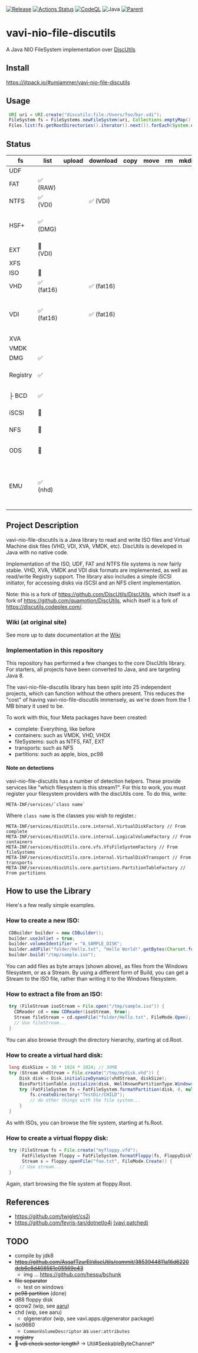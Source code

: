 [![Release](https://jitpack.io/v/umjammer/vavi-nio-file-discutils.svg)](https://jitpack.io/#umjammer/vavi-nio-file-discutils)
[![Actions Status](https://github.com/umjammer/vavi-nio-file-discutils/workflows/Java%20CI/badge.svg)](https://github.com/umjammer/vavi-nio-file-discutils/actions)
[![CodeQL](https://github.com/umjammer/vavi-nio-file-discutils/actions/workflows/codeql-analysis.yml/badge.svg)](https://github.com/umjammer/vavi-nio-file-discutils/actions/workflows/codeql-analysis.yml)
![Java](https://img.shields.io/badge/Java-8-b07219)
[![Parent](https://img.shields.io/badge/Parent-vavi--apps--fuse-pink)](https://github.com/umjammer/vavi-apps-fuse)

# vavi-nio-file-discutils

A Java NIO FileSystem implementation over [DiscUtils](https://github.com/DiscUtils/DiscUtils)

## Install

https://jitpack.io/#umjammer/vavi-nio-file-discutils

## Usage

```Java
 URI uri = URI.create("discutils:file:/Users/foo/bar.vdi");
 FileSystem fs = FileSystems.newFileSystem(uri, Collections.emptyMap());
 Files.list(fs.getRootDirectories().iterator().next()).forEach(System.err::println);
```

## Status

| fs       | list     | upload | download | copy | move | rm | mkdir | cache | watch | create | comment                                                                                                                                  |
|----------|----------|--------|----------|------|------|----|-------|-------|-------|--------|------------------------------------------------------------------------------------------------------------------------------------------|
| UDF      |          |        |          |      |      |    |       |       |       |        |                                                                                                                                          |
| FAT      | ✅ (RAW)  |      |          |      |      |    |       |       |       |        |                                                                                                                                          |         |
| NTFS     | ✅ (VDI)  |      | ✅ (VDI) |      |      |    |       |       |       |        |                                                                                                                                          |
| HSF+     | ✅ (DMG)  |      |          |      |      |    |       |       |       |        | 🚫 (ISO) same error on original                                                                                                          |
| EXT      | 🚧 (VDI) |      |          |      |      |    |       |       |       |        |                                                                                                                                          |
| XFS      |          |        |          |      |      |    |       |       |       |        |                                                                                                                                          |
| ISO      | 🚧       |        |          |      |      |    |       |       |       | ✅     |                                                                                                                                          |
| VHD      | ✅ (fat16) |        | ✅ (fat16) |      |      |    |       |       |       |        | ~~🐛 subdir w/ fuse~~                                                                                                                 |
| VDI      | ✅ (fat16) |        | ✅ (fat16) |      |      |    |       |       |       |        | ~~🐛 copy bytes slip out of place? w/ fuse~~                                                                                          |
| XVA      |          |        |          |      |      |    |       |       |       |        |                                                                                                                                          |
| VMDK     |          |        |          |      |      |    |       |       |       |        |                                                                                                                                          |
| DMG      | ✅        |        |          |      |      |    |       |       |       |        |                                                                                                                                          |
| Registry | ✅        |        |          |      |      |    |       |       |       |        | Windows 10's registry                                                                                                                    |
| ├ BCD    | ✅        |        |          |      |      |    |       |       |       |        | Windows XP's bcd                                                                                                                         |
| iSCSI    | 🚫       |        |          |      |      |    |       |       |       |        | server [jscsi](https://github.com/sebastiangraf/jSCSI)                                                                                   |
| NFS      | 🚫       |        |          |      |      |    |       |       |       |        | server [nfs4j](https://github.com/dcache/nfs4j)                                                                                          |
| ODS      | 🚫       |        |          |      |      |    |       |       |       |        | server [vavi-net-ods](https://github.com/umjammer/vavi-net-ods)                                                                          |
| EMU      | ✅ (nhd)  |        |          |      |      |    |       |       |       |        | [vavi-nio-file-emu](https://github.com/umjammer/vavi-nio-file-emu) [vavi-nio-file-fat](https://github.com/umjammer/vavi-nio-file-Fat) |

## Project Description

vavi-nio-file-discutils is a Java library to read and write ISO files and Virtual Machine disk files (VHD, VDI, XVA, VMDK, etc). DiscUtils is developed in Java with no native code.

Implementation of the ISO, UDF, FAT and NTFS file systems is now fairly stable. VHD, XVA, VMDK and VDI disk formats are implemented, as well as read/write Registry support. The library also includes a simple iSCSI initiator, for accessing disks via iSCSI and an NFS client implementation.

Note: this is a fork of https://github.com/DiscUtils/DiscUtils, which itself is a fork of https://github.com/quamotion/DiscUtils, which itself is a fork of https://discutils.codeplex.com/. 

### Wiki (at original site)

See more up to date documentation at the [Wiki](https://github.com/DiscUtils/DiscUtils/wiki)

### Implementation in this repository

This repository has performed a few changes to the core DiscUtils library. For starters, all projects have been converted to Java, and are targeting Java 8.

The vavi-nio-file-discutils library has been split into 25 independent projects, which can function without the others present. This reduces the "cost" of having vavi-nio-file-discutils immensely, as we're down from the 1 MB binary it used to be. 

To work with this, four Meta packages have been created:

* complete: Everything, like before
* containers: such as VMDK, VHD, VHDX
* fileSystems: such as NTFS, FAT, EXT
* transports: such as NFS
* partitions: such as apple, bios, pc98

#### Note on detections

vavi-nio-file-discutils has a number of detection helpers. These provide services like "which filesystem is this stream?".
For this to work, you must register your filesystem providers with the discUtils core. To do this, write:

    META-INF/services/`class name`

Where `class name` is the classes you wish to register.:

    META-INF/services/discUtils.core.internal.VirtualDiskFactory // From complete
    META-INF/services/discUtils.core.internal.LogicalVolumeFactory // From containers
    META-INF/services/discUtils.core.vfs.VfsFileSystemFactory // From fileSystems
    META-INF/services/discUtils.core.internal.VirtualDiskTransport // From transports
    META-INF/services/discUtils.core.partitions.PartitionTableFactory // From partitions

## How to use the Library

Here's a few really simple examples.

### How to create a new ISO:

```Java
 CDBuilder builder = new CDBuilder();
 builder.useJoliet = true;
 builder.volumeIdentifier = "A_SAMPLE_DISK";
 builder.addFile("folder/Hello.txt", "Hello World!".getBytes(Charset.forName("ASCII")));
 builder.build("/tmp/sample.iso");
```

You can add files as byte arrays (shown above), as files from the Windows filesystem, or as a Stream. By using a different form of Build, you can get a Stream to the ISO file, rather than writing it to the Windows filesystem.


### How to extract a file from an ISO:

```Java
 try (FileStream isoStream = File.open("/tmp/sample.iso")) {
   CDReader cd = new CDReader(isoStream, true);
   Stream fileStream = cd.openFile("folder/Hello.txt", FileMode.Open);
   // Use fileStream...
 }
```

You can also browse through the directory hierarchy, starting at cd.Root.

### How to create a virtual hard disk:

```Java
 long diskSize = 30 * 1024 * 1024; // 30MB
 try (Stream vhdStream = File.create("/tmp/mydisk.vhd")) {
     Disk disk = Disk.initializeDynamic(vhdStream, diskSize);
     BiosPartitionTable.initialize(disk, WellKnownPartitionType.WindowsFat);
     try (FatFileSystem fs = FatFileSystem.formatPartition(disk, 0, null)) {
         fs.createDirectory("TestDir/CHILD");
         // do other things with the file system...
     }
 }
```

As with ISOs, you can browse the file system, starting at fs.Root.


### How to create a virtual floppy disk:

```Java
 try (FileStream fs = File.create("myfloppy.vfd");
      FatFileSystem floppy = FatFileSystem.formatFloppy(fs, FloppyDiskType.HighDensity, "MY FLOPPY  ");
      Stream s = floppy.openFile("foo.txt", FileMode.Create)) {
     // Use stream...
 }
```

Again, start browsing the file system at floppy.Root.

## References

 * https://github.com/twiglet/cs2j
 * https://github.com/feyris-tan/dotnetIo4j [(vavi patched)](https://github.com/umjammer/dotnet4j)

## TODO

 * compile by jdk8
 * ~~https://github.com/AssafTzurEl/discUtils/commit/3853944811a16d6220dcb6e8d408561e05569e43~~
   * img ... https://github.com/hessu/bchunk
 * ~~file separator~~
   * test on windows 
 * ~~pc98 partition~~ (done)
 * d88 floppy disk
 * qcow2 (wip, see [aaru](https://github.com/aaru-dps/Aaru))
 * chd (wip, see aaru)
   * qlgenerator (wip, see vavi.apps.qlgenerator package)
 * iso9660
   * `CommonVolumeDescriptor` as `user:attributes` 
 * ~~registry~~
 * ~~🐛 vdi check sector length?~~ -> Util#SeekableByteChannel*